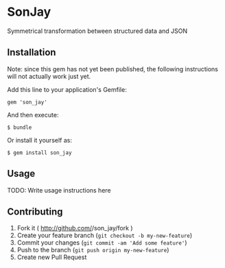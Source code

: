 # SonJay

Symmetrical transformation between structured data and JSON

## Installation

Note: since this gem has not yet been published, the following
instructions will not actually work just yet.

Add this line to your application's Gemfile:

    gem 'son_jay'

And then execute:

    $ bundle

Or install it yourself as:

    $ gem install son_jay

## Usage

TODO: Write usage instructions here

## Contributing

1. Fork it ( http://github.com/<my-github-username>/son_jay/fork )
2. Create your feature branch (`git checkout -b my-new-feature`)
3. Commit your changes (`git commit -am 'Add some feature'`)
4. Push to the branch (`git push origin my-new-feature`)
5. Create new Pull Request
